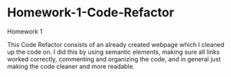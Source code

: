 # Homework-1-Code-Refactor
Homework 1

This Code Refactor consists of an already created webpage which I cleaned up the code on. I did this by using semantic elements, making sure all links worked correctly, commenting and organizing the code, and in general just making the code cleaner and more readable. 